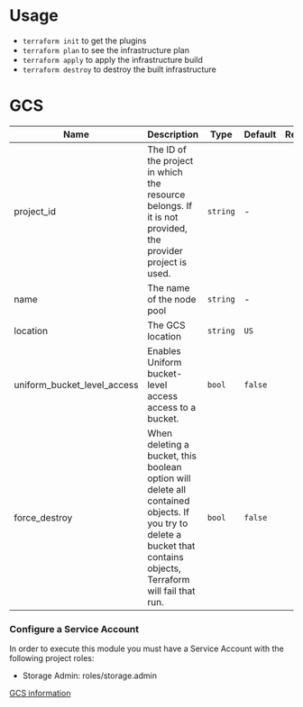 # Usage

- `terraform init` to get the plugins
- `terraform plan` to see the infrastructure plan
- `terraform apply` to apply the infrastructure build
- `terraform destroy` to destroy the built infrastructure


# GCS

| Name | Description | Type | Default | Required |
|------|-------------|------|---------|:--------:|
| project\_id | The ID of the project in which the resource belongs. If it is not provided, the provider project is used. | `string` | - | no |
| name | The name of the node pool | `string` | - | yes |
| location | The GCS location | `string` | `US` | no |
| uniform_bucket_level_access | Enables Uniform bucket-level access access to a bucket. | `bool` | `false` | no |
| force_destroy | When deleting a bucket, this boolean option will delete all contained objects. If you try to delete a bucket that contains objects, Terraform will fail that run. | `bool` | `false` | no |


### Configure a Service Account
In order to execute this module you must have a Service Account with the following project roles:

- Storage Admin: roles/storage.admin

[GCS information](https://registry.terraform.io/providers/hashicorp/google/latest/docs/resources/storage_bucket)

